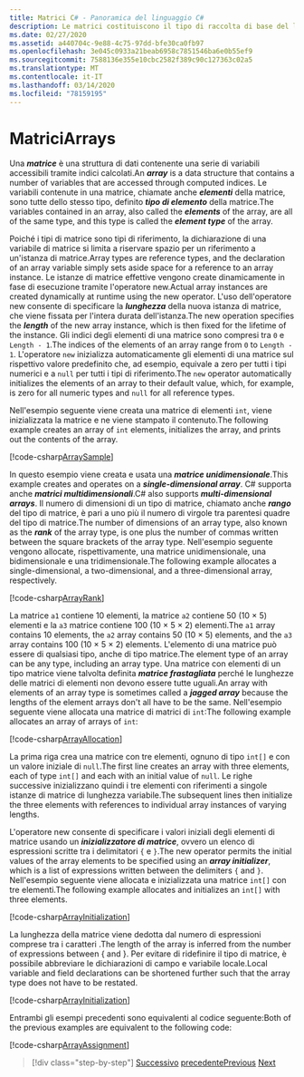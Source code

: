 ```yaml
---
title: Matrici C# - Panoramica del linguaggio C#
description: Le matrici costituiscono il tipo di raccolta di base del linguaggio C#
ms.date: 02/27/2020
ms.assetid: a440704c-9e88-4c75-97dd-bfe30ca0fb97
ms.openlocfilehash: 3e045c0933a21beab6958c7851546ba6e0b55ef9
ms.sourcegitcommit: 7588136e355e10cbc2582f389c90c127363c02a5
ms.translationtype: MT
ms.contentlocale: it-IT
ms.lasthandoff: 03/14/2020
ms.locfileid: "78159195"
---
```

# <a name="arrays"></a><span data-ttu-id="80a42-103">Matrici</span><span class="sxs-lookup"><span data-stu-id="80a42-103">Arrays</span></span>

<span data-ttu-id="80a42-104">Una ***matrice*** è una struttura di dati contenente una serie di variabili accessibili tramite indici calcolati.</span><span class="sxs-lookup"><span data-stu-id="80a42-104">An ***array*** is a data structure that contains a number of variables that are accessed through computed indices.</span></span> <span data-ttu-id="80a42-105">Le variabili contenute in una matrice, chiamate anche ***elementi*** della matrice, sono tutte dello stesso tipo, definito ***tipo di elemento*** della matrice.</span><span class="sxs-lookup"><span data-stu-id="80a42-105">The variables contained in an array, also called the ***elements*** of the array, are all of the same type, and this type is called the ***element type*** of the array.</span></span>

<span data-ttu-id="80a42-106">Poiché i tipi di matrice sono tipi di riferimento, la dichiarazione di una variabile di matrice si limita a riservare spazio per un riferimento a un'istanza di matrice.</span><span class="sxs-lookup"><span data-stu-id="80a42-106">Array types are reference types, and the declaration of an array variable simply sets aside space for a reference to an array instance.</span></span> <span data-ttu-id="80a42-107">Le istanze di matrice effettive vengono create dinamicamente in fase di esecuzione tramite l'operatore new.</span><span class="sxs-lookup"><span data-stu-id="80a42-107">Actual array instances are created dynamically at runtime using the new operator.</span></span> <span data-ttu-id="80a42-108">L'uso dell'operatore new consente di specificare la ***lunghezza*** della nuova istanza di matrice, che viene fissata per l'intera durata dell'istanza.</span><span class="sxs-lookup"><span data-stu-id="80a42-108">The new operation specifies the ***length*** of the new array instance, which is then fixed for the lifetime of the instance.</span></span> <span data-ttu-id="80a42-109">Gli indici degli elementi di una matrice sono compresi tra `0` e `Length - 1`.</span><span class="sxs-lookup"><span data-stu-id="80a42-109">The indices of the elements of an array range from `0` to `Length - 1`.</span></span> <span data-ttu-id="80a42-110">L'operatore `new` inizializza automaticamente gli elementi di una matrice sul rispettivo valore predefinito che, ad esempio, equivale a zero per tutti i tipi numerici e a `null` per tutti i tipi di riferimento.</span><span class="sxs-lookup"><span data-stu-id="80a42-110">The `new` operator automatically initializes the elements of an array to their default value, which, for example, is zero for all numeric types and `null` for all reference types.</span></span>

<span data-ttu-id="80a42-111">Nell'esempio seguente viene creata una matrice di elementi `int`, viene inizializzata la matrice e ne viene stampato il contenuto.</span><span class="sxs-lookup"><span data-stu-id="80a42-111">The following example creates an array of `int` elements, initializes the array, and prints out the contents of the array.</span></span>

[!code-csharp[ArraySample](../../../samples/snippets/csharp/tour/arrays/Program.cs#L3-L18)]

<span data-ttu-id="80a42-112">In questo esempio viene creata e usata una ***matrice unidimensionale***.</span><span class="sxs-lookup"><span data-stu-id="80a42-112">This example creates and operates on a ***single-dimensional array***.</span></span> <span data-ttu-id="80a42-113">C# supporta anche ***matrici multidimensionali***.</span><span class="sxs-lookup"><span data-stu-id="80a42-113">C# also supports ***multi-dimensional arrays***.</span></span> <span data-ttu-id="80a42-114">Il numero di dimensioni di un tipo di matrice, chiamato anche ***rango*** del tipo di matrice, è pari a uno più il numero di virgole tra parentesi quadre del tipo di matrice.</span><span class="sxs-lookup"><span data-stu-id="80a42-114">The number of dimensions of an array type, also known as the ***rank*** of the array type, is one plus the number of commas written between the square brackets of the array type.</span></span> <span data-ttu-id="80a42-115">Nell'esempio seguente vengono allocate, rispettivamente, una matrice unidimensionale, una bidimensionale e una tridimensionale.</span><span class="sxs-lookup"><span data-stu-id="80a42-115">The following example allocates a single-dimensional, a two-dimensional, and a three-dimensional array, respectively.</span></span>

[!code-csharp[ArrayRank](../../../samples/snippets/csharp/tour/arrays/Program.cs#L24-L26)]

<span data-ttu-id="80a42-116">La matrice `a1` contiene 10 elementi, la matrice `a2` contiene 50 (10 × 5) elementi e la `a3` matrice contiene 100 (10 × 5 × 2) elementi.</span><span class="sxs-lookup"><span data-stu-id="80a42-116">The `a1` array contains 10 elements, the `a2` array contains 50 (10 × 5) elements, and the `a3` array contains 100 (10 × 5 × 2) elements.</span></span>
<span data-ttu-id="80a42-117">L'elemento di una matrice può essere di qualsiasi tipo, anche di tipo matrice.</span><span class="sxs-lookup"><span data-stu-id="80a42-117">The element type of an array can be any type, including an array type.</span></span> <span data-ttu-id="80a42-118">Una matrice con elementi di un tipo matrice viene talvolta definita ***matrice frastagliata*** perché le lunghezze delle matrici di elementi non devono essere tutte uguali.</span><span class="sxs-lookup"><span data-stu-id="80a42-118">An array with elements of an array type is sometimes called a ***jagged array*** because the lengths of the element arrays don't all have to be the same.</span></span> <span data-ttu-id="80a42-119">Nell'esempio seguente viene allocata una matrice di matrici di `int`:</span><span class="sxs-lookup"><span data-stu-id="80a42-119">The following example allocates an array of arrays of `int`:</span></span>

[!code-csharp[ArrayAllocation](../../../samples/snippets/csharp/tour/arrays/Program.cs#L31-L34)]

<span data-ttu-id="80a42-120">La prima riga crea una matrice con tre elementi, ognuno di tipo `int[]` e con un valore iniziale di `null`.</span><span class="sxs-lookup"><span data-stu-id="80a42-120">The first line creates an array with three elements, each of type `int[]` and each with an initial value of `null`.</span></span> <span data-ttu-id="80a42-121">Le righe successive inizializzano quindi i tre elementi con riferimenti a singole istanze di matrice di lunghezza variabile.</span><span class="sxs-lookup"><span data-stu-id="80a42-121">The subsequent lines then initialize the three elements with references to individual array instances of varying lengths.</span></span>

<span data-ttu-id="80a42-122">L'operatore new consente di specificare i valori iniziali degli elementi di matrice usando un ***inizializzatore di matrice***, ovvero un elenco di espressioni scritte tra i delimitatori `{` e `}`.</span><span class="sxs-lookup"><span data-stu-id="80a42-122">The new operator permits the initial values of the array elements to be specified using an ***array initializer***, which is a list of expressions written between the delimiters `{` and `}`.</span></span> <span data-ttu-id="80a42-123">Nell'esempio seguente viene allocata e inizializzata una matrice `int[]` con tre elementi.</span><span class="sxs-lookup"><span data-stu-id="80a42-123">The following example allocates and initializes an `int[]` with three elements.</span></span>

[!code-csharp[ArrayInitialization](../../../samples/snippets/csharp/tour/arrays/Program.cs#L39-L39)]

<span data-ttu-id="80a42-124">La lunghezza della matrice viene dedotta dal numero di espressioni comprese tra i caratteri .</span><span class="sxs-lookup"><span data-stu-id="80a42-124">The length of the array is inferred from the number of expressions between { and }.</span></span> <span data-ttu-id="80a42-125">Per evitare di ridefinire il tipo di matrice, è possibile abbreviare le dichiarazioni di campo e variabile locale.</span><span class="sxs-lookup"><span data-stu-id="80a42-125">Local variable and field declarations can be shortened further such that the array type does not have to be restated.</span></span>

[!code-csharp[ArrayInitialization](../../../samples/snippets/csharp/tour/arrays/Program.cs#L44-L44)]

<span data-ttu-id="80a42-126">Entrambi gli esempi precedenti sono equivalenti al codice seguente:</span><span class="sxs-lookup"><span data-stu-id="80a42-126">Both of the previous examples are equivalent to the following code:</span></span>

[!code-csharp[ArrayAssignment](../../../samples/snippets/csharp/tour/arrays/Program.cs#L49-L53)]

>[!div class="step-by-step"]
><span data-ttu-id="80a42-127">[Successivo](classes-and-objects.md)
>[precedente](interfaces.md)</span><span class="sxs-lookup"><span data-stu-id="80a42-127">[Previous](classes-and-objects.md)
[Next](interfaces.md)</span></span>

